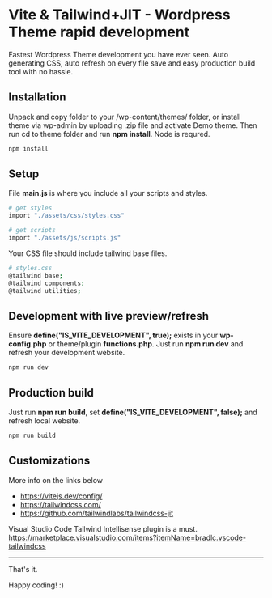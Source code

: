 # Vite & Tailwind+JIT - Wordpress Theme rapid development

Fastest Wordpress Theme development you have ever seen. Auto generating CSS, auto refresh on every file save and easy production build tool with no hassle.

## Installation

Unpack and copy folder to your /wp-content/themes/ folder, or install theme via wp-admin by uploading .zip file and activate Demo theme.
Then run cd to theme folder and run **npm install**. Node is requred.

```bash
npm install
```

## Setup

File **main.js** is where you include all your scripts and styles.

```bash
# get styles
import "./assets/css/styles.css"

# get scripts
import "./assets/js/scripts.js"
```

Your CSS file should include tailwind base files.

```bash
# styles.css
@tailwind base;
@tailwind components;
@tailwind utilities;
```

## Development with live preview/refresh

Ensure **define("IS_VITE_DEVELOPMENT", true);** exists in your **wp-config.php** or theme/plugin **functions.php**. Just run **npm run dev** and refresh your development website.

```bash
npm run dev
```

## Production build

Just run **npm run build**, set **define("IS_VITE_DEVELOPMENT", false);** and refresh local website.

```bash
npm run build
```
## Customizations

More info on the links below
- https://vitejs.dev/config/
- https://tailwindcss.com/
- https://github.com/tailwindlabs/tailwindcss-jit

Visual Studio Code Tailwind Intellisense plugin is a must.
    https://marketplace.visualstudio.com/items?itemName=bradlc.vscode-tailwindcss

---
That's it.

Happy coding! :)